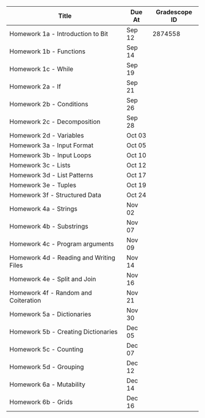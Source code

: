 <assignment>

<template-arguments>

| Title                                   | Due At | Gradescope ID |
|-----------------------------------------|--------|---------------|
| Homework 1a - Introduction to Bit       | Sep 12 | 2874558       |
| Homework 1b - Functions                 | Sep 14 |               |
| Homework 1c - While                     | Sep 19 |               |
| Homework 2a - If                        | Sep 21 |               |
| Homework 2b - Conditions                | Sep 26 |               |
| Homework 2c - Decomposition             | Sep 28 |               |
| Homework 2d - Variables                 | Oct 03 |               |
| Homework 3a - Input Format              | Oct 05 |               |
| Homework 3b - Input Loops               | Oct 10 |               |
| Homework 3c - Lists                     | Oct 12 |               |
| Homework 3d - List Patterns             | Oct 17 |               |
| Homework 3e - Tuples                    | Oct 19 |               |
| Homework 3f - Structured Data           | Oct 24 |               |
| Homework 4a - Strings                   | Nov 02 |               |
| Homework 4b - Substrings                | Nov 07 |               |
| Homework 4c - Program arguments         | Nov 09 |               |
| Homework 4d - Reading and Writing Files | Nov 14 |               |
| Homework 4e - Split and Join            | Nov 16 |               |
| Homework 4f - Random and Coiteration    | Nov 21 |               |
| Homework 5a - Dictionaries              | Nov 30 |               |
| Homework 5b - Creating Dictionaries     | Dec 05 |               |
| Homework 5c - Counting                  | Dec 07 |               |
| Homework 5d - Grouping                  | Dec 12 |               |
| Homework 6a - Mutability                | Dec 14 |               |
| Homework 6b - Grids                     | Dec 16 |               |

</template-arguments>
<settings name="{{Title}}" {{due_at="Due At, 2023, 8:00 AM"}} available_from="Sep 5, 2023, 12:00 AM" available_to="Dec 18, 2023, 11:59 PM" points_possible="30" assignment_group="Homework" shuffle_answers="False" allowed_attempts="-1" submission_types="external_tool", {{external_tool_tag_attributes="url=https://www.gradescope.com/courses/537405/assignments/Gradescope ID}}">
</settings>

</assignment>